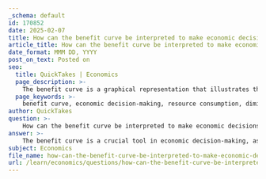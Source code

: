 ```yaml
---
_schema: default
id: 170852
date: 2025-02-07
title: How can the benefit curve be interpreted to make economic decisions?
article_title: How can the benefit curve be interpreted to make economic decisions?
date_format: MMM DD, YYYY
post_on_text: Posted on
seo:
  title: QuickTakes | Economics
  page_description: >-
    The benefit curve is a graphical representation that illustrates the relationship between resource consumption and total benefits, guiding economic decisions to maximize net benefits through analysis of marginal benefits and costs.
  page_keywords: >-
    benefit curve, economic decision-making, resource consumption, diminishing returns, optimal consumption level, marginal analysis, cost-benefit analysis, net benefits, graphical representation, trade-offs, resource management, production decisions, environmental economics
author: QuickTakes
question: >-
    How can the benefit curve be interpreted to make economic decisions?
answer: >-
    The benefit curve is a crucial tool in economic decision-making, as it visually represents the relationship between the quantity of a resource consumed and the total benefits derived from that consumption. Here’s how the benefit curve can be interpreted to make informed economic decisions:\n\n1. **Understanding the Shape of the Curve**: The benefit curve typically slopes upward, indicating that as more of a resource is consumed, total benefits increase. However, it is important to note that this increase occurs at a decreasing rate due to the principle of diminishing returns. This means that while additional consumption yields benefits, each additional unit consumed provides less benefit than the previous one.\n\n2. **Identifying the Optimal Consumption Level**: The key insight from the benefit curve is the identification of the optimal level of consumption. This is the point where the net benefits (total benefits minus total costs) are maximized. By analyzing the curve, decision-makers can determine the quantity of resource consumption that yields the highest net benefit.\n\n3. **Marginal Analysis**: The concept of marginal benefit is integral to interpreting the benefit curve. Marginal benefit refers to the additional benefit gained from consuming one more unit of a resource. As consumption increases, the marginal benefit typically decreases. Decision-makers should compare marginal benefits to marginal costs to determine the most efficient level of resource use. The optimal point is reached when marginal benefit equals marginal cost.\n\n4. **Graphical Representation**: In a cost-benefit graph, the benefit curve is plotted against the cost curve. The area where the benefit curve exceeds the cost curve indicates net positive benefits. The optimal decision is made at the point where the gap between the benefit and cost curves is the largest, representing the maximum net benefit.\n\n5. **Practical Applications**: The benefit curve can be applied in various scenarios, such as resource management, production decisions, and environmental economics. For instance, in a fishing scenario, the benefit curve can help determine the optimal fishing effort that maximizes the total catch before diminishing returns set in.\n\n6. **Decision-Making Framework**: By utilizing the benefit curve, decision-makers can systematically evaluate trade-offs and make informed choices that maximize benefits while minimizing costs. This approach aligns with the principles of cost-benefit analysis, where the goal is to achieve the highest net benefit.\n\nIn summary, the benefit curve serves as a vital graphical representation that aids in understanding the relationship between resource consumption and benefits, guiding economic decisions towards maximizing net benefits through careful analysis of marginal benefits and costs.
subject: Economics
file_name: how-can-the-benefit-curve-be-interpreted-to-make-economic-decisions.md
url: /learn/economics/questions/how-can-the-benefit-curve-be-interpreted-to-make-economic-decisions
---
```


&nbsp;